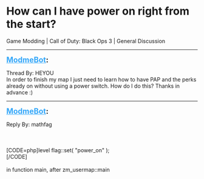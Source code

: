 # How can I have power on right from the start?
Game Modding | Call of Duty: Black Ops 3 | General Discussion

---
<strong style="font-size: 1.4em;"><span style="text-decoration: underline;text-decoration-color: #34a7f9;"><span style="color:#34a7f9;">ModmeBot</span></span>:</strong>

<p>Thread By: HEYOU<br />In order to finish my map I just need to learn how to have PAP and the perks already on without using a power switch. How do I do this? Thanks in advance :)</p>

---
<strong style="font-size: 1.4em;"><span style="text-decoration: underline;text-decoration-color: #34a7f9;"><span style="color:#34a7f9;">ModmeBot</span></span>:</strong>

<p>Reply By: mathfag<br /> <br /> <br /> <br />[CODE=php]level flag::set( &quot;power_on&quot; );<br />[/CODE]<br /> <br />in function main, after zm_usermap::main</p>
